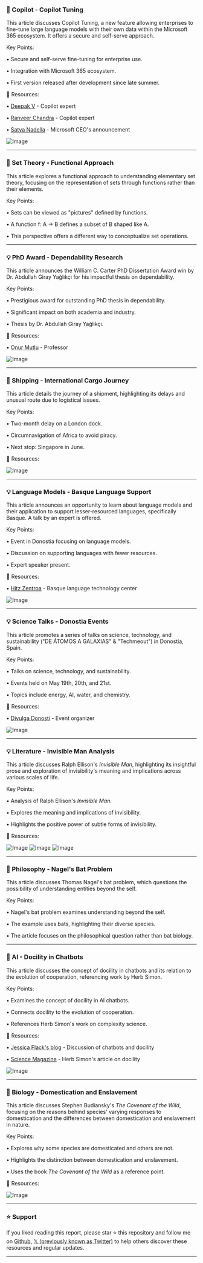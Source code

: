 ### 🚀 Copilot - Copilot Tuning

This article discusses Copilot Tuning, a new feature allowing enterprises to fine-tune large language models with their own data within the Microsoft 365 ecosystem.  It offers a secure and self-serve approach.

Key Points:

• Secure and self-serve fine-tuning for enterprise use.


• Integration with Microsoft 365 ecosystem.


• First version released after development since late summer.



🔗 Resources:

• [Deepak V](https://x.com/deepakv91) - Copilot expert


• [Ranveer Chandra](https://x.com/RanveerChandra) - Copilot expert


• [Satya Nadella](https://x.com/satyanadella/status/1924535898055835938/photo/1) - Microsoft CEO's announcement


![Image](https://pbs.twimg.com/media/GrVP8iUbAAEmVKJ?format=jpg&name=small)


---
### 🤖 Set Theory - Functional Approach

This article explores a functional approach to understanding elementary set theory, focusing on the representation of sets through functions rather than their elements.


Key Points:

•  Sets can be viewed as "pictures" defined by functions.


•  A function f: A -> B defines a subset of B shaped like A.


•  This perspective offers a different way to conceptualize set operations.



---
### 💡 PhD Award - Dependability Research

This article announces the William C. Carter PhD Dissertation Award win by Dr. Abdullah Giray Yağlıkçı for his impactful thesis on dependability.


Key Points:

•  Prestigious award for outstanding PhD thesis in dependability.


•  Significant impact on both academia and industry.


•  Thesis by Dr. Abdullah Giray Yağlıkçı.



🔗 Resources:

• [Onur Mutlu](https://x.com/_onurmutlu_) - Professor


![Image](https://pbs.twimg.com/media/GrJY6myXoAAp0No?format=jpg&name=small)


---
### 🚀 Shipping - International Cargo Journey

This article details the journey of a shipment, highlighting its delays and unusual route due to logistical issues.


Key Points:

• Two-month delay on a London dock.


• Circumnavigation of Africa to avoid piracy.


• Next stop: Singapore in June.



🔗 Resources:

![Image](https://pbs.twimg.com/media/GrTtkqPWkAEPFUj?format=jpg&name=small)


---
### 💡 Language Models - Basque Language Support

This article announces an opportunity to learn about language models and their application to support lesser-resourced languages, specifically Basque.  A talk by an expert is offered.


Key Points:

• Event in Donostia focusing on language models.


•  Discussion on supporting languages with fewer resources.


•  Expert speaker present.


🔗 Resources:

• [Hitz Zentroa](https://x.com/Hitz_zentroa) - Basque language technology center


![Image](https://pbs.twimg.com/media/Gq0LWg_XUAEWO79?format=jpg&name=small)


---
### 💡 Science Talks - Donostia Events

This article promotes a series of talks on science, technology, and sustainability ("DE ÁTOMOS A GALAXIAS" & "Techmeout") in Donostia, Spain.


Key Points:

•  Talks on science, technology, and sustainability.


•  Events held on May 19th, 20th, and 21st.


•  Topics include energy, AI, water, and chemistry.



🔗 Resources:


• [Divulga Donosti](https://x.com/DivulgaDonosti) - Event organizer



![Image](https://pbs.twimg.com/media/Gq0LWg_XUAEWO79?format=jpg&name=small)


---
### 💡 Literature - Invisible Man Analysis

This article discusses Ralph Ellison's *Invisible Man*, highlighting its insightful prose and exploration of invisibility's meaning and implications across various scales of life.


Key Points:

•  Analysis of Ralph Ellison's *Invisible Man*.


•  Explores the meaning and implications of invisibility.


•  Highlights the positive power of subtle forms of invisibility.



🔗 Resources:

![Image](https://pbs.twimg.com/media/GM_en6CXEAAoWpy?format=jpg&name=small)
![Image](https://pbs.twimg.com/media/GM_epwBXsAIwgE3?format=jpg&name=small)
![Image](https://pbs.twimg.com/media/C42biv7UoAAV7zr?format=jpg&name=240x240)


---
### 🤖 Philosophy - Nagel's Bat Problem

This article discusses Thomas Nagel's bat problem, which questions the possibility of understanding entities beyond the self.


Key Points:

•  Nagel's bat problem examines understanding beyond the self.


•  The example uses bats, highlighting their diverse species.


•  The article focuses on the philosophical question rather than bat biology.



---
### 🤖 AI - Docility in Chatbots

This article discusses the concept of docility in chatbots and its relation to the evolution of cooperation, referencing work by Herb Simon.


Key Points:

•  Examines the concept of docility in AI chatbots.


•  Connects docility to the evolution of cooperation.


•  References Herb Simon's work on complexity science.



🔗 Resources:

• [Jessica Flack's blog](http://jessicaflack.wordpress.com/blog) - Discussion of chatbots and docility


• [Science Magazine](https://x.com/ScienceMagazine) -  Herb Simon's article on docility


![Image](https://pbs.twimg.com/media/GrKcjHEXEAAZexx?format=jpg&name=small)


---
### 🤖 Biology - Domestication and Enslavement

This article discusses Stephen Budiansky's *The Covenant of the Wild*, focusing on the reasons behind species' varying responses to domestication and the differences between domestication and enslavement in nature.


Key Points:

•  Explores why some species are domesticated and others are not.


•  Highlights the distinction between domestication and enslavement.


•  Uses the book *The Covenant of the Wild* as a reference point.



🔗 Resources:

![Image](https://pbs.twimg.com/media/GrKdS7YWMAAgsMP?format=jpg&name=900x900)


---

### ⭐️ Support

If you liked reading this report, please star ⭐️ this repository and follow me on [Github](https://github.com/Drix10), [𝕏 (previously known as Twitter)](https://x.com/DRIX_10_) to help others discover these resources and regular updates.

---